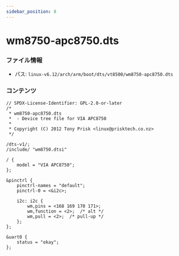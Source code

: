```yaml
---
sidebar_position: 8
---
```

# wm8750-apc8750.dts

### ファイル情報

- パス: `linux-v6.12/arch/arm/boot/dts/vt8500/wm8750-apc8750.dts`

### コンテンツ

```dts
// SPDX-License-Identifier: GPL-2.0-or-later
/*
 * wm8750-apc8750.dts
 *  - Device tree file for VIA APC8750
 *
 * Copyright (C) 2012 Tony Prisk <linux@prisktech.co.nz>
 */

/dts-v1/;
/include/ "wm8750.dtsi"

/ {
	model = "VIA APC8750";
};

&pinctrl {
	pinctrl-names = "default";
	pinctrl-0 = <&i2c>;

	i2c: i2c {
		wm,pins = <168 169 170 171>;
		wm,function = <2>;	/* alt */
		wm,pull = <2>;	/* pull-up */
	};
};

&uart0 {
	status = "okay";
};

```
